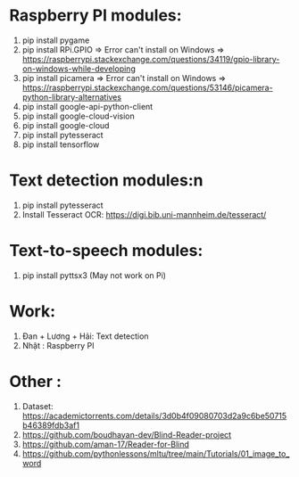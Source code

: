 # Raspberry PI modules:
1. pip install pygame
2. pip install RPi.GPIO => Error can't install on Windows => https://raspberrypi.stackexchange.com/questions/34119/gpio-library-on-windows-while-developing
3. pip install picamera => Error can't install on Windows => https://raspberrypi.stackexchange.com/questions/53146/picamera-python-library-alternatives
4. pip install google-api-python-client
5. pip install google-cloud-vision
6. pip install google-cloud
7. pip install pytesseract
8. pip install tensorflow

# Text detection modules:n
1. pip install pytesseract
2. Install Tesseract OCR: https://digi.bib.uni-mannheim.de/tesseract/

# Text-to-speech modules:
1. pip install pyttsx3 (May not work on Pi)

# Work:
1. Đan + Lương + Hải: Text detection
2. Nhật : Raspberry PI

# Other :
1. Dataset: https://academictorrents.com/details/3d0b4f09080703d2a9c6be50715b46389fdb3af1
2. https://github.com/boudhayan-dev/Blind-Reader-project 
3. https://github.com/aman-17/Reader-for-Blind
4. https://github.com/pythonlessons/mltu/tree/main/Tutorials/01_image_to_word